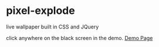 # pixel-explode
live wallpaper built in CSS and JQuery

click anywhere on the black screen in the demo.
[Demo Page](https://maddumajohnerick.github.io/pixel-explode/examples/)
